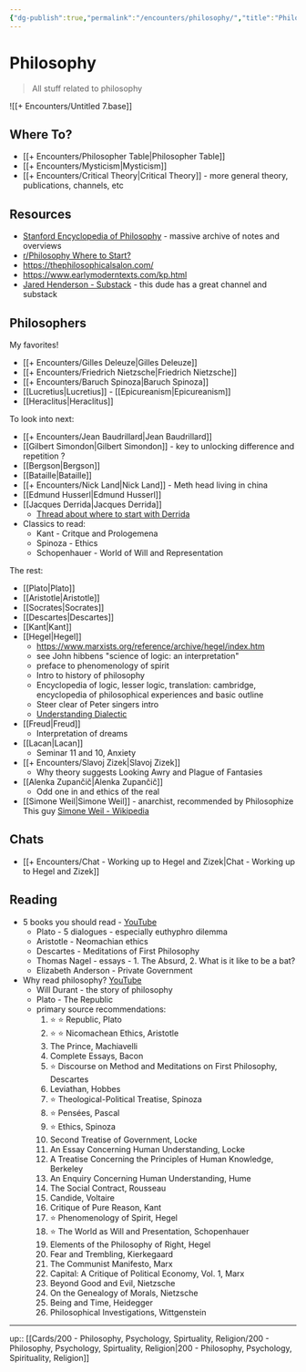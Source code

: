 ```yaml
---
{"dg-publish":true,"permalink":"/encounters/philosophy/","title":"Philosophy","tags":["📝","on/philosophy"]}
---
```



# Philosophy

> All stuff related to philosophy

![[+ Encounters/Untitled 7.base]]

## Where To?
- [[+ Encounters/Philosopher Table\|Philosopher Table]]
- [[+ Encounters/Mysticism\|Mysticism]]
- [[+ Encounters/Critical Theory\|Critical Theory]] - more general theory, publications, channels, etc

## Resources
- [Stanford Encyclopedia of Philosophy](https://plato.stanford.edu/index.html) - massive archive of notes and overviews
- [r/Philosophy Where to Start?](https://www.reddit.com/r/AskPhilosophyFAQ/s/KuMU0Gd4bu)
- https://thephilosophicalsalon.com/
- https://www.earlymoderntexts.com/kp.html
- [Jared Henderson - Substack](https://substack.com/@jaredhenderson?r=1t9e3k&utm_medium=ios&utm_source=profile) - this dude has a great channel and substack 

## Philosophers

My favorites!
- [[+ Encounters/Gilles Deleuze\|Gilles Deleuze]]
- [[+ Encounters/Friedrich Nietzsche\|Friedrich Nietzsche]]
- [[+ Encounters/Baruch Spinoza\|Baruch Spinoza]]
- [[Lucretius\|Lucretius]] - [[Epicureanism\|Epicureanism]]
- [[Heraclitus\|Heraclitus]]

To look into next:
- [[+ Encounters/Jean Baudrillard\|Jean Baudrillard]]
- [[Gilbert Simondon\|Gilbert Simondon]] - key to unlocking difference and repetition ?
- [[Bergson\|Bergson]]
- [[Bataille\|Bataille]]
- [[+ Encounters/Nick Land\|Nick Land]] - Meth head living in china 
- [[Edmund Husserl\|Edmund Husserl]]
- [[Jacques Derrida\|Jacques Derrida]]
	- [Thread about where to start with Derrida](https://x.com/letovccru/status/1945106853236527278?s=46)
- Classics to read:
	- Kant - Critque and Prologemena
	- Spinoza - Ethics
	- Schopenhauer - World of Will and Representation

The rest:
- [[Plato\|Plato]]
- [[Aristotle\|Aristotle]]
- [[Socrates\|Socrates]]
- [[Descartes\|Descartes]]
- [[Kant\|Kant]]
- [[Hegel\|Hegel]]
	- https://www.marxists.org/reference/archive/hegel/index.htm
	- see John hibbens "science of logic: an interpretation"
	- preface to phenomenology of spirit
	- Intro to history of philosophy
	- Encyclopedia of logic, lesser logic, translation: cambridge, encyclopedia of philosophical experiences and basic outline
	- Steer clear of Peter singers intro
	- [Understanding Dialectic](https://youtu.be/caL0T1V_FjE?si=21EPnW0aGSGcTowe)
- [[Freud\|Freud]]
	- Interpretation of dreams 
- [[Lacan\|Lacan]] 
	- Seminar 11 and 10, Anxiety
- [[+ Encounters/Slavoj Zizek\|Slavoj Zizek]]
	- Why theory suggests Looking Awry and Plague of Fantasies
- [[Alenka Zupančič\|Alenka Zupančič]] 
	- Odd one in and ethics of the real
- [[Simone Weil\|Simone Weil]] - anarchist, recommended by Philosophize This guy [Simone Weil - Wikipedia](https://en.m.wikipedia.org/wiki/Simone_Weil)

## Chats
- [[+ Encounters/Chat - Working up to Hegel and Zizek\|Chat - Working up to Hegel and Zizek]]

## Reading

- 5 books you should read - [YouTube](https://youtu.be/ut6Hhj2jy-M?si=fBGorHqr-9nRDK97)
	- Plato - 5 dialogues - especially euthyphro dilemma
	- Aristotle - Neomachian ethics
	- Descartes - Meditations of First Philosophy
	- Thomas Nagel - essays - 1. The Absurd, 2. What is it like to be a bat?
	- Elizabeth Anderson - Private Government
- Why read philosophy? [YouTube](https://youtu.be/GlXi2nuu2KM?si=VA0ZWIXra7VQgCa_)
	- Will Durant - the story of philosophy
	- Plato - The Republic
	- primary source recommendations:
		1. ⭐️ ⭐️ Republic, Plato
		2. ⭐️ ⭐️ Nicomachean Ethics, Aristotle
		3. The Prince, Machiavelli
		4. Complete Essays, Bacon
		5. ⭐️ Discourse on Method and Meditations on First Philosophy, Descartes
		6. Leviathan, Hobbes
		7. ⭐️ Theological-Political Treatise, Spinoza
		8. ⭐️ Pensées, Pascal
		9. ⭐️ Ethics, Spinoza
		10. Second Treatise of Government, Locke
		11. An Essay Concerning Human Understanding, Locke
		12. A Treatise Concerning the Principles of Human Knowledge, Berkeley
		13. An Enquiry Concerning Human Understanding, Hume
		14. The Social Contract, Rousseau
		15. Candide, Voltaire
		16. Critique of Pure Reason, Kant
		17. ⭐️ Phenomenology of Spirit, Hegel
		18. ⭐️ The World as Will and Presentation, Schopenhauer
		19. Elements of the Philosophy of Right, Hegel
		20. Fear and Trembling, Kierkegaard
		21. The Communist Manifesto, Marx
		22. Capital: A Critique of Political Economy, Vol. 1, Marx
		23. Beyond Good and Evil, Nietzsche
		24. On the Genealogy of Morals, Nietzsche
		25. Being and Time, Heidegger
		26. Philosophical Investigations, Wittgenstein

---
up:: [[Cards/200 - Philosophy, Psychology, Spirtuality, Religion/200 - Philosophy, Psychology, Spirtuality, Religion\|200 - Philosophy, Psychology, Spirituality, Religion]]

